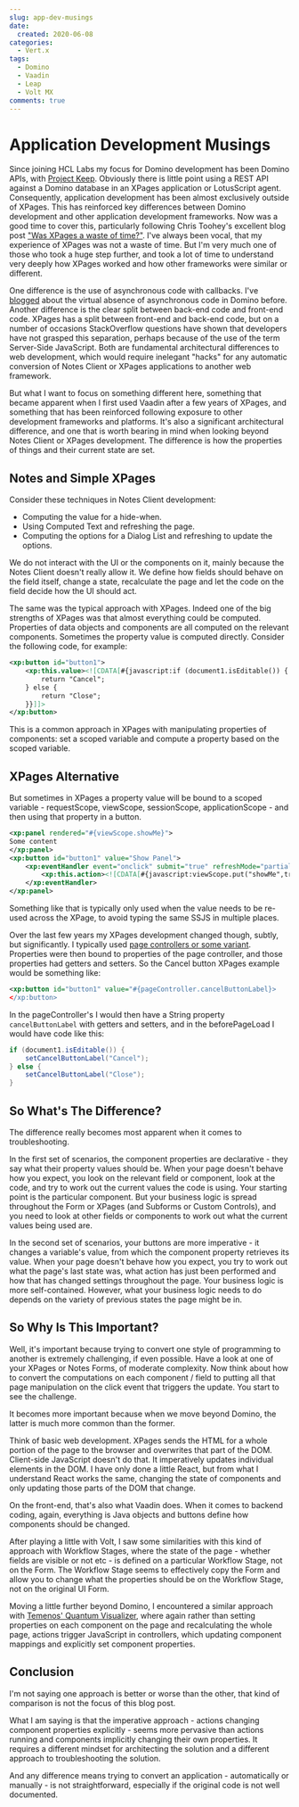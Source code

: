 ```yaml
---
slug: app-dev-musings
date: 
  created: 2020-06-08
categories:
  - Vert.x
tags: 
  - Domino
  - Vaadin
  - Leap
  - Volt MX
comments: true
---
```

# Application Development Musings

Since joining HCL Labs my focus for Domino development has been Domino APIs, with [Project Keep](https://frascati.projectkeep.io/). Obviously there is little point using a REST API against a Domino database in an XPages application or LotusScript agent. Consequently, application development has been almost exclusively outside of XPages. This has reinforced key differences between Domino development and other application development frameworks. Now was a good time to cover this, particularly following Chris Toohey's excellent blog post ["Was XPages a waste of time?"](http://www.dominoguru.com/page.xsp?id=POST-DOMO-BQDJ5C.html). I've always been vocal, that my experience of XPages was not a waste of time. But I'm very much one of those who took a huge step further, and took a lot of time to understand very deeply how XPages worked and how other frameworks were similar or different.

<!-- more -->

One difference is the use of asynchronous code with callbacks. I've [blogged](https://www.intec.co.uk/what-domino-makes-trivial-number-two-synchronous-asynchronous-processing/) about the virtual absence of asynchronous code in Domino before. Another difference is the clear split between back-end code and front-end code. XPages has a split between front-end and back-end code, but on a number of occasions StackOverflow questions have shown that developers have not grasped this separation, perhaps because of the use of the term Server-Side JavaScript. Both are fundamental architectural differences to web development, which would require inelegant "hacks" for any automatic conversion of Notes Client or XPages applications to another web framework.

But what I want to focus on something different here, something that became apparent when I first used Vaadin after a few years of XPages, and something that has been reinforced following exposure to other development frameworks and platforms. It's also a significant architectural difference, and one that is worth bearing in mind when looking beyond Notes Client or XPages development. The difference is how the properties of things and their current state are set.

## Notes and Simple XPages

Consider these techniques in Notes Client development:

- Computing the value for a hide-when.  
- Using Computed Text and refreshing the page.  
- Computing the options for a Dialog List and refreshing to update the options.

We do not interact with the UI or the components on it, mainly because the Notes Client doesn't really allow it. We define how fields should behave on the field itself, change a state, recalculate the page and let the code on the field decide how the UI should act.

The same was the typical approach with XPages. Indeed one of the big strengths of XPages was that almost everything could be computed. Properties of data objects and components are all computed on the relevant components. Sometimes the property value is computed directly. Consider the following code, for example:

```xml
<xp:button id="button1">
    <xp:this.value><![CDATA[#{javascript:if (document1.isEditable()) {
        return "Cancel";
    } else {
        return "Close";
    }}]]>
</xp:button>
```

This is a common approach in XPages with manipulating properties of components: set a scoped variable and compute a property based on the scoped variable.

## XPages Alternative

But sometimes in XPages a property value will be bound to a scoped variable - requestScope, viewScope, sessionScope, applicationScope - and then using that property in a button.

```xml
<xp:panel rendered="#{viewScope.showMe}">
Some content
</xp:panel>
<xp:button id="button1" value="Show Panel">
    <xp:eventHandler event="onclick" submit="true" refreshMode="partial">
        <xp:this.action><![CDATA[#{javascript:viewScope.put("showMe",true);}]]></xp:action>
    </xp:eventHandler>
</xp:panel>
```

Something like that is typically only used when the value needs to be re-used across the XPage, to avoid typing the same SSJS in multiple places.

Over the last few years my XPages development changed though, subtly, but significantly. I typically used [page controllers or some variant](http://www.notesin9.com/2016/03/02/discussion-on-using-pagecontrollers-in-xpages/). Properties were then bound to properties of the page controller, and those properties had getters and setters. So the Cancel button XPages example would be something like:

```xml
<xp:button id="button1" value="#{pageController.cancelButtonLabel}>
</xp:button>
```

In the pageController's I would then have a String property `cancelButtonLabel` with getters and setters, and in the beforePageLoad I would have code like this:

```java
if (document1.isEditable()) {
    setCancelButtonLabel("Cancel");
} else {
    setCancelButtonLabel("Close");
}
```

## So What's The Difference?

The difference really becomes most apparent when it comes to troubleshooting.

In the first set of scenarios, the component properties are declarative - they say what their property values should be. When your page doesn't behave how you expect, you look on the relevant field or component, look at the code, and try to work out the current values the code is using. Your starting point is the particular component. But your business logic is spread throughout the Form or XPages (and Subforms or Custom Controls), and you need to look at other fields or components to work out what the current values being used are.

In the second set of scenarios, your buttons are more imperative - it changes a variable's value, from which the component property retrieves its value. When your page doesn't behave how you expect, you try to work out what the page's last state was, what action has just been performed and how that has changed settings throughout the page. Your business logic is more self-contained. However, what your business logic needs to do depends on the variety of previous states the page might be in.

## So Why Is This Important?

Well, it's important because trying to convert one style of programming to another is extremely challenging, if even possible. Have a look at one of your XPages or Notes Forms, of moderate complexity. Now think about how to convert the computations on each component / field to putting all that page manipulation on the click event that triggers the update. You start to see the challenge.

It becomes more important because when we move beyond Domino, the latter is much more common than the former.

Think of basic web development. XPages sends the HTML for a whole portion of the page to the browser and overwrites that part of the DOM. Client-side JavaScript doesn't do that. It imperatively updates individual elements in the DOM. I have only done a little React, but from what I understand React works the same, changing the state of components and only updating those parts of the DOM that change.

On the front-end, that's also what Vaadin does. When it comes to backend coding, again, everything is Java objects and buttons define how components should be changed.

After playing a little with Volt, I saw some similarities with this kind of approach with Workflow Stages, where the state of the page - whether fields are visible or not etc - is defined on a particular Workflow Stage, not on the Form. The Workflow Stage seems to effectively copy the Form and allow you to change what the properties should be on the Workflow Stage, not on the original UI Form.

Moving a little further beyond Domino, I encountered a similar approach with [Temenos' Quantum Visualizer](https://www.kony.com/products/visualizer/), where again rather than setting properties on each component on the page and recalculating the whole page, actions trigger JavaScript in controllers, which updating component mappings and explicitly set component properties.

## Conclusion

I'm not saying one approach is better or worse than the other, that kind of comparison is not the focus of this blog post.

What I am saying is that the imperative approach - actions changing component properties explicitly - seems more pervasive than actions running and components implicitly changing their own properties. It requires a different mindset for architecting the solution and a different approach to troubleshooting the solution.

And any difference means trying to convert an application - automatically or manually - is not straightforward, especially if the original code is not well documented.